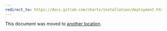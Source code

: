 ```yaml
---
redirect_to: https://docs.gitlab.com/charts/installation/deployment.html#rbac
---
```


This document was moved to [another location](https://docs.gitlab.com/charts/installation/deployment.html#rbac).
